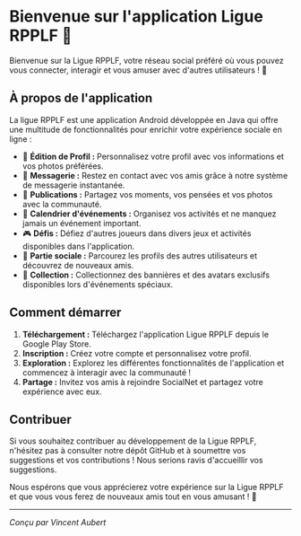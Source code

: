 # Bienvenue sur l'application Ligue RPPLF 📱

Bienvenue sur la Ligue RPPLF, votre réseau social préféré où vous pouvez vous connecter, interagir et vous amuser avec d'autres utilisateurs ! 👋

## À propos de l'application

La ligue RPPLF est une application Android développée en Java qui offre une multitude de fonctionnalités pour enrichir votre expérience sociale en ligne :

- 📝 **Édition de Profil :** Personnalisez votre profil avec vos informations et vos photos préférées.
- 💬 **Messagerie :** Restez en contact avec vos amis grâce à notre système de messagerie instantanée.
- 📢 **Publications :** Partagez vos moments, vos pensées et vos photos avec la communauté.
- 📅 **Calendrier d'événements :** Organisez vos activités et ne manquez jamais un événement important.
- 🎮 **Défis :** Défiez d'autres joueurs dans divers jeux et activités disponibles dans l'application.
- 👥 **Partie sociale :** Parcourez les profils des autres utilisateurs et découvrez de nouveaux amis.
- 🎉 **Collection :** Collectionnez des bannières et des avatars exclusifs disponibles lors d'événements spéciaux.

## Comment démarrer

1. **Téléchargement :** Téléchargez l'application Ligue RPPLF depuis le Google Play Store.
2. **Inscription :** Créez votre compte et personnalisez votre profil.
3. **Exploration :** Explorez les différentes fonctionnalités de l'application et commencez à interagir avec la communauté !
4. **Partage :** Invitez vos amis à rejoindre SocialNet et partagez votre expérience avec eux.

## Contribuer

Si vous souhaitez contribuer au développement de la Ligue RPPLF, n'hésitez pas à consulter notre dépôt GitHub et à soumettre vos suggestions et vos contributions ! Nous serions ravis d'accueillir vos suggestions.

Nous espérons que vous apprécierez votre expérience sur la Ligue RPPLF et que vous vous ferez de nouveaux amis tout en vous amusant ! 🎉

---

_Conçu par Vincent Aubert_
